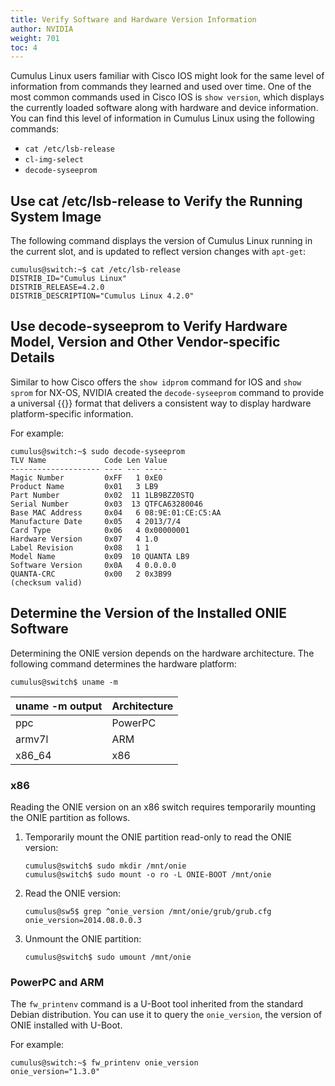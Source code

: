 ```yaml
---
title: Verify Software and Hardware Version Information
author: NVIDIA
weight: 701
toc: 4
---
```


Cumulus Linux users familiar with Cisco IOS might look for the same level of information from commands they learned and used over time. One of the most common commands used in Cisco IOS is `show version`, which displays the currently loaded software along with hardware and device information. You can find this level of information in Cumulus Linux using the following commands:

- `cat /etc/lsb-release`
- `cl-img-select`
- `decode-syseeprom`
<!-- vale off -->
## Use cat /etc/lsb-release to Verify the Running System Image
<!-- vale on -->
The following command displays the version of Cumulus Linux running in the current slot, and is updated to reflect version changes with `apt-get`:

```
cumulus@switch:~$ cat /etc/lsb-release
DISTRIB_ID="Cumulus Linux"
DISTRIB_RELEASE=4.2.0
DISTRIB_DESCRIPTION="Cumulus Linux 4.2.0"
```
<!-- vale off -->
## Use decode-syseeprom to Verify Hardware Model, Version and Other Vendor-specific Details
<!-- vale on -->
Similar to how Cisco offers the `show idprom` command for IOS and `show sprom` for NX-OS, NVIDIA created the `decode-syseeprom` command to provide a universal {{<exlink url="http://en.wikipedia.org/wiki/EEPROM" text="EEPROM">}} format that delivers a consistent way to display hardware platform-specific information.

For example:

    cumulus@switch:~$ sudo decode-syseeprom   
    TLV Name             Code Len Value  
    -------------------- ---- --- -----  
    Magic Number         0xFF   1 0xE0  
    Product Name         0x01   3 LB9  
    Part Number          0x02  11 1LB9BZZ0STQ  
    Serial Number        0x03  13 QTFCA63280046  
    Base MAC Address     0x04   6 08:9E:01:CE:C5:AA  
    Manufacture Date     0x05   4 2013/7/4  
    Card Type            0x06   4 0x00000001  
    Hardware Version     0x07   4 1.0  
    Label Revision       0x08   1 1  
    Model Name           0x09  10 QUANTA LB9  
    Software Version     0x0A   4 0.0.0.0  
    QUANTA-CRC           0x00   2 0x3B99  
    (checksum valid)

## Determine the Version of the Installed ONIE Software

Determining the ONIE version depends on the hardware architecture. The following command determines the hardware platform:

    cumulus@switch$ uname -m

| uname -m output | Architecture |
| --------------- | ------------ |
| ppc             | PowerPC      |
| armv7l          | ARM          |
| x86\_64         | x86          |

### x86

Reading the ONIE version on an x86 switch requires temporarily mounting the ONIE partition as follows.

1.  Temporarily mount the ONIE partition read-only to read the ONIE version:

        cumulus@switch$ sudo mkdir /mnt/onie
        cumulus@switch$ sudo mount -o ro -L ONIE-BOOT /mnt/onie

2.  Read the ONIE version:

        cumulus@sw5$ grep ^onie_version /mnt/onie/grub/grub.cfg
        onie_version=2014.08.0.0.3

3.  Unmount the ONIE partition:

        cumulus@switch$ sudo umount /mnt/onie

### PowerPC and ARM

The `fw_printenv` command is a U-Boot tool inherited from the standard Debian distribution. You can use it to query the `onie_version`, the version of ONIE installed with U-Boot.

For example:

```
cumulus@switch:~$ fw_printenv onie_version  
onie_version="1.3.0"
```
